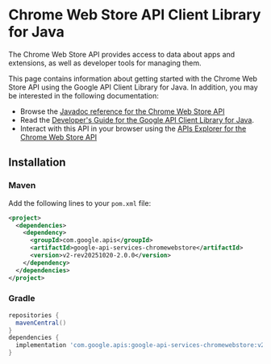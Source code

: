 # Chrome Web Store API Client Library for Java

The Chrome Web Store API provides access to data about apps and extensions, as well as developer tools for managing them.

This page contains information about getting started with the Chrome Web Store API
using the Google API Client Library for Java. In addition, you may be interested
in the following documentation:

* Browse the [Javadoc reference for the Chrome Web Store API][javadoc]
* Read the [Developer's Guide for the Google API Client Library for Java][google-api-client].
* Interact with this API in your browser using the [APIs Explorer for the Chrome Web Store API][api-explorer]

## Installation

### Maven

Add the following lines to your `pom.xml` file:

```xml
<project>
  <dependencies>
    <dependency>
      <groupId>com.google.apis</groupId>
      <artifactId>google-api-services-chromewebstore</artifactId>
      <version>v2-rev20251020-2.0.0</version>
    </dependency>
  </dependencies>
</project>
```

### Gradle

```gradle
repositories {
  mavenCentral()
}
dependencies {
  implementation 'com.google.apis:google-api-services-chromewebstore:v2-rev20251020-2.0.0'
}
```

[javadoc]: https://googleapis.dev/java/google-api-services-chromewebstore/latest/index.html
[google-api-client]: https://github.com/googleapis/google-api-java-client/
[api-explorer]: https://developers.google.com/apis-explorer/#p/chromewebstore/v1/
